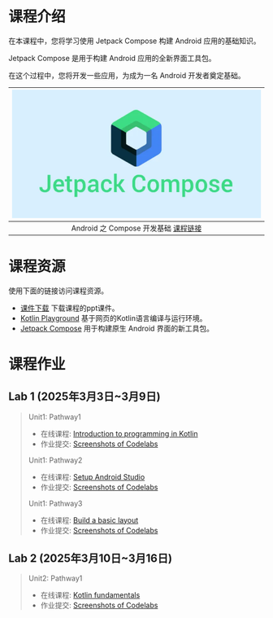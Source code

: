 # 课程介绍

在本课程中，您将学习使用 Jetpack Compose 构建 Android 应用的基础知识。

Jetpack Compose 是用于构建 Android 应用的全新界面工具包。

在这个过程中，您将开发一些应用，为成为一名 Android 开发者奠定基础。


|![ Android 之 Compose 开发基础 ](./images/compose.png)|
|:---:|
| Android 之 Compose 开发基础 [课程链接](https://developer.android.google.cn/courses/android-basics-compose/course?hl=zh-cn) |

# 课程资源

使用下面的链接访问课程资源。
- [课件下载](https://docs.qq.com/s/9ciGd-kKPqji-7oXgP7L8W) 下载课程的ppt课件。
- [Kotlin Playground](https://developer.android.google.cn/training/kotlinplayground) 基于网页的Kotlin语言编译与运行环境。
- [Jetpack Compose](https://developer.android.com/develop/ui/compose) 用于构建原生 Android 界面的新工具包。

# 课程作业

## Lab 1 (2025年3月3日~3月9日)
> Unit1: Pathway1
> - 在线课程: [Introduction to programming in Kotlin](https://developer.android.google.cn/courses/pathways/android-basics-compose-unit-1-pathway-1)
> - 作业提交: [Screenshots of Codelabs](https://docs.qq.com/form/page/DYmVaZ2RJWGxNQUtu)
> 
> Unit1: Pathway2
> - 在线课程: [Setup Android Studio](https://developer.android.google.cn/courses/pathways/android-basics-compose-unit-1-pathway-2)
> - 作业提交: [Screenshots of Codelabs](https://docs.qq.com/form/page/DYmJtT21xZm9VS011)
> 
> Unit1: Pathway3
> - 在线课程: [Build a basic layout](https://developer.android.google.cn/courses/pathways/android-basics-compose-unit-1-pathway-3)
> - 作业提交: [Screenshots of Codelabs](https://docs.qq.com/form/page/DYmtDZWR0c3ZnbndK)

## Lab 2 (2025年3月10日~3月16日)
> Unit2: Pathway1
> - 在线课程: [Kotlin fundamentals](https://developer.android.google.cn/courses/pathways/android-basics-compose-unit-2-pathway-1)
> - 作业提交: [Screenshots of Codelabs](https://docs.qq.com/form/page/DYm9YQm5YdnVmem5E)
>